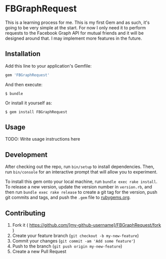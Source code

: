 # FBGraphRequest

This is a learning process for me.  This is my first Gem and as such, it's going to be very simple at the start.  For now I only need it to perform requests to the Facebook Graph API for mutual friends and it will be designed around that.  I may implement more features in the future.

## Installation

Add this line to your application's Gemfile:

```ruby
gem 'FBGraphRequest'
```

And then execute:

    $ bundle

Or install it yourself as:

    $ gem install FBGraphRequest

## Usage

TODO: Write usage instructions here

## Development

After checking out the repo, run `bin/setup` to install dependencies. Then, run `bin/console` for an interactive prompt that will allow you to experiment. 

To install this gem onto your local machine, run `bundle exec rake install`. To release a new version, update the version number in `version.rb`, and then run `bundle exec rake release` to create a git tag for the version, push git commits and tags, and push the `.gem` file to [rubygems.org](https://rubygems.org).

## Contributing

1. Fork it ( https://github.com/[my-github-username]/FBGraphRequest/fork )
2. Create your feature branch (`git checkout -b my-new-feature`)
3. Commit your changes (`git commit -am 'Add some feature'`)
4. Push to the branch (`git push origin my-new-feature`)
5. Create a new Pull Request
